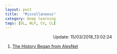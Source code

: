 ```yaml
---
layout: post
title:  "Miscellaneous"
category: Deep learning
tags: [DL, NLP, CV, CL]
---
```






<center> Update: 15/03/2018_13:02:24</center>

  	
1. [ The History Began from AlexNet](https://rawgit.com/elbayadm/PaperNotes/master/notes/misc/2018-The-History-Began-from-AlexNet-A-Comprehensive-Survey-on-Deep-Learning-Approaches.html)
